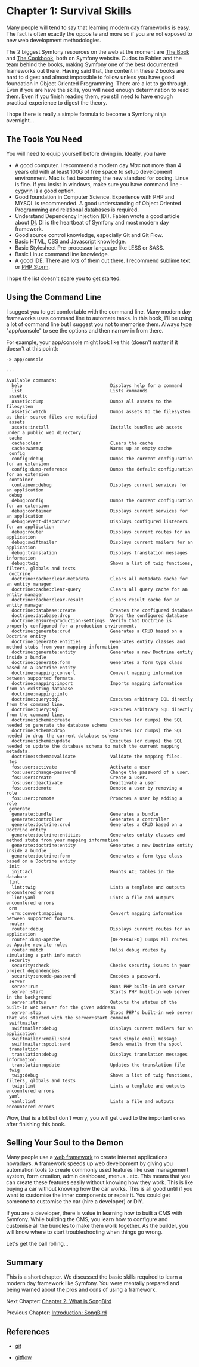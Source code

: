 # Chapter 1: Survival Skills 

Many people will tend to say that learning modern day frameworks is easy. The fact is often exactly the opposite and more so if you are not exposed to new web development methodologies.

The 2 biggest Symfony resources on the web at the moment are [The Book](http://symfony.com/doc/current/book/index.html) and [The Cookbook](http://symfony.com/doc/2.7/cookbook/index.html), both on Symfony website. Cudos to Fabien and the team behind the books, making Symfony one of the best documented frameworks out there. Having said that, the content in these 2 books are hard to digest and almost impossible to follow unless you have good foundation in Object Oriented Programming. There are a lot to go through. Even if you are have the skills, you will need enough determination to read them. Even if you finish reading them, you still need to have enough practical experience to digest the theory.

I hope there is really a simple formula to become a Symfony ninja overnight...

## The Tools You Need

You will need to equip yourself before diving in. Ideally, you have

* A good computer. I recommend a modern day *Mac* not more than 4 years old with at least 100G of free space to setup development environment. Mac is fast becoming the new standard for coding. Linux is fine. If you insist in windows, make sure you have command line - [cygwin](https://www.cygwin.com/) is a good option. 
* Good foundation in Computer Science. Experience with PHP and MYSQL is recommended. A good understanding of Object Oriented Programming and relational databases is required.
* Understand Dependency Injection (DI). Fabien wrote a good article about [DI](http://fabien.potencier.org/what-is-dependency-injection.html). DI is the heartbeat of Symfony and most modern day framework.
* Good source control knowledge, especially Git and Git Flow.
* Basic HTML, CSS and Javascript knowledge.
* Basic Stylesheet Pre-processor language like LESS or SASS.
* Basic Linux command line knowledge.
* A good IDE. There are lots of them out there. I recommend [sublime text](www.sublimetext.com) or [PHP Storm](https://www.jetbrains.com/phpstorm/).

I hope the list doesn't scare you to get started.

## Using the Command Line

I suggest you to get comfortable with the command line. Many modern day frameworks uses command line to automate tasks. In this book, I'll be using a lot of command line but I suggest you not to memorise them. Always type "app/console" to see the options and then narrow in from there.

For example, your app/console might look like this (doesn't matter if it doesn't at this point):

```
-> app/console

...

Available commands:
  help                                 Displays help for a command
  list                                 Lists commands
 assetic
  assetic:dump                         Dumps all assets to the filesystem
  assetic:watch                        Dumps assets to the filesystem as their source files are modified
 assets
  assets:install                       Installs bundles web assets under a public web directory
 cache
  cache:clear                          Clears the cache
  cache:warmup                         Warms up an empty cache
 config
  config:debug                         Dumps the current configuration for an extension
  config:dump-reference                Dumps the default configuration for an extension
 container
  container:debug                      Displays current services for an application
 debug
  debug:config                         Dumps the current configuration for an extension
  debug:container                      Displays current services for an application
  debug:event-dispatcher               Displays configured listeners for an application
  debug:router                         Displays current routes for an application
  debug:swiftmailer                    Displays current mailers for an application
  debug:translation                    Displays translation messages information
  debug:twig                           Shows a list of twig functions, filters, globals and tests
 doctrine
  doctrine:cache:clear-metadata        Clears all metadata cache for an entity manager
  doctrine:cache:clear-query           Clears all query cache for an entity manager
  doctrine:cache:clear-result          Clears result cache for an entity manager
  doctrine:database:create             Creates the configured database
  doctrine:database:drop               Drops the configured database
  doctrine:ensure-production-settings  Verify that Doctrine is properly configured for a production environment.
  doctrine:generate:crud               Generates a CRUD based on a Doctrine entity
  doctrine:generate:entities           Generates entity classes and method stubs from your mapping information
  doctrine:generate:entity             Generates a new Doctrine entity inside a bundle
  doctrine:generate:form               Generates a form type class based on a Doctrine entity
  doctrine:mapping:convert             Convert mapping information between supported formats.
  doctrine:mapping:import              Imports mapping information from an existing database
  doctrine:mapping:info                
  doctrine:query:dql                   Executes arbitrary DQL directly from the command line.
  doctrine:query:sql                   Executes arbitrary SQL directly from the command line.
  doctrine:schema:create               Executes (or dumps) the SQL needed to generate the database schema
  doctrine:schema:drop                 Executes (or dumps) the SQL needed to drop the current database schema
  doctrine:schema:update               Executes (or dumps) the SQL needed to update the database schema to match the current mapping metadata.
  doctrine:schema:validate             Validate the mapping files.
 fos
  fos:user:activate                    Activate a user
  fos:user:change-password             Change the password of a user.
  fos:user:create                      Create a user.
  fos:user:deactivate                  Deactivate a user
  fos:user:demote                      Demote a user by removing a role
  fos:user:promote                     Promotes a user by adding a role
 generate
  generate:bundle                      Generates a bundle
  generate:controller                  Generates a controller
  generate:doctrine:crud               Generates a CRUD based on a Doctrine entity
  generate:doctrine:entities           Generates entity classes and method stubs from your mapping information
  generate:doctrine:entity             Generates a new Doctrine entity inside a bundle
  generate:doctrine:form               Generates a form type class based on a Doctrine entity
 init
  init:acl                             Mounts ACL tables in the database
 lint
  lint:twig                            Lints a template and outputs encountered errors
  lint:yaml                            Lints a file and outputs encountered errors
 orm
  orm:convert:mapping                  Convert mapping information between supported formats.
 router
  router:debug                         Displays current routes for an application
  router:dump-apache                   [DEPRECATED] Dumps all routes as Apache rewrite rules
  router:match                         Helps debug routes by simulating a path info match
 security
  security:check                       Checks security issues in your project dependencies
  security:encode-password             Encodes a password.
 server
  server:run                           Runs PHP built-in web server
  server:start                         Starts PHP built-in web server in the background
  server:status                        Outputs the status of the built-in web server for the given address
  server:stop                          Stops PHP's built-in web server that was started with the server:start command
 swiftmailer
  swiftmailer:debug                    Displays current mailers for an application
  swiftmailer:email:send               Send simple email message
  swiftmailer:spool:send               Sends emails from the spool
 translation
  translation:debug                    Displays translation messages information
  translation:update                   Updates the translation file
 twig
  twig:debug                           Shows a list of twig functions, filters, globals and tests
  twig:lint                            Lints a template and outputs encountered errors
 yaml
  yaml:lint                            Lints a file and outputs encountered errors    
```

Wow, that is a lot but don't worry, you will get used to the important ones after finishing this book.

## Selling Your Soul to the Demon

Many people use a [web framework](http://symfony.com/why-use-a-framework) to create internet applications nowadays. A framework speeds up web development by giving you automation tools to create commonly used features like user management system, form creation, admin dashboard, menus...etc. This means that you can create these features easily without knowing how they work. This is like buying a car without knowing how the car works. This is all good until if you want to customise the inner components or repair it. You could get someone to customise the car (hire a developer) or DIY.

If you are a developer, there is value in learning how to built a CMS with Symfony. While building the CMS, you learn how to configure and customise all the bundles to make them work together. As the builder, you will know where to start troubleshooting when things go wrong.

Let's get the ball rolling...

## Summary

This is a short chapter. We discussed the basic skills required to learn a modern day framework like Symfony. You were mentally prepared and being warned about the pros and cons of using a framework.

Next Chapter: [Chapter 2: What is SongBird](https://github.com/bernardpeh/songbird/tree/chapter_2)

Previous Chapter: [Introduction: SongBird](https://github.com/bernardpeh/songbird)

## References

* [git](https://git-scm.com/)

* [gitflow](https://www.atlassian.com/git/tutorials/comparing-workflows/gitflow-workflow/)

